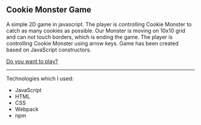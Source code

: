 ## Cookie Monster Game
A simple 2D game in javascript. The player is controlling Cookie Monster to catch as
 many cookies as possible. Our Monster is moving on 10x10 grid and can not touch 
borders, which is ending the game. The player is controlling Cookie Monster using 
arrow keys.
Game has been created based on JavaScript constructors.

[Do you want to play?](https://wlodekd.github.io/ "Do you want to play?")

------------

Technologies which I used:
- JavaScript
- HTML
- CSS
- Webpack
- npm
